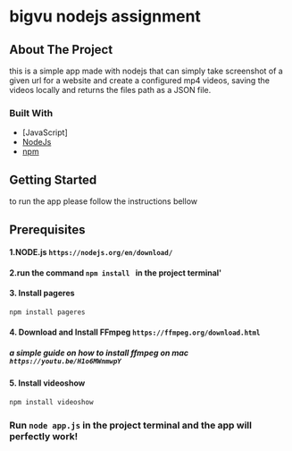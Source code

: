 # bigvu nodejs assignment

<!--
**
<!-- ABOUT THE PROJECT -->
## About The Project
this is a simple app made with nodejs that can simply take screenshot  of a given url for a website and create a configured mp4 videos,
saving the videos locally and returns the files path as a JSON file.

### Built With

* [JavaScript]
* [NodeJs](https://nodejs.org/)
* [npm](https://www.npmjs.com)



<!-- GETTING STARTED -->
## Getting Started
to run the app please follow the instructions bellow

## Prerequisites

#### 1.NODE.js `https://nodejs.org/en/download/`

#### 2.run  the command `npm install ` in the project terminal'
####     3. Install pageres
   ```sh
   npm install pageres
   ```
#### 4. Download and Install FFmpeg `https://ffmpeg.org/download.html`
##### a simple guide on how to install ffmpeg on mac `https://youtu.be/H1o6MWnmwpY`
####     5. Install videoshow
   ```sh
   npm install videoshow
   ```    
   
   
### Run `node app.js`  in the project terminal and the app will perfectly work!


  
  



